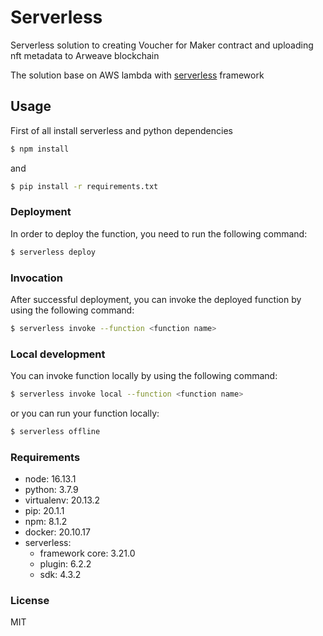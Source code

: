 # Serverless

Serverless solution to creating Voucher for Maker contract and uploading nft metadata to Arweave blockchain

The solution base on AWS lambda with [serverless](https://www.serverless.com/framework/docs) framework

## Usage

First of all install serverless and python dependencies

```bash
$ npm install
```
and
```bash
$ pip install -r requirements.txt
```

### Deployment

In order to deploy the function, you need to run the following command:

```bash
$ serverless deploy
```

### Invocation

After successful deployment, you can invoke the deployed function by using the following command:

```bash
$ serverless invoke --function <function name>
```

### Local development

You can invoke function locally by using the following command:

```bash
$ serverless invoke local --function <function name>
```

or you can run your function locally:

```bash
$ serverless offline
```

### Requirements
  - node: 16.13.1
  - python: 3.7.9
  - virtualenv: 20.13.2
  - pip: 20.1.1
  - npm: 8.1.2
  - docker: 20.10.17
  - serverless:
    - framework core: 3.21.0
    - plugin: 6.2.2
    - sdk: 4.3.2

### License
MIT
